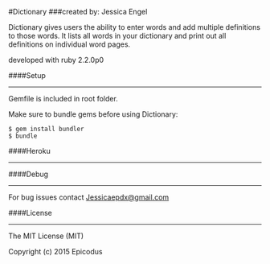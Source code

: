 #Dictionary
###created by: Jessica Engel

Dictionary gives users the ability to enter words and add multiple definitions to those words.
It lists all words in your dictionary and print out all definitions on individual word pages.


developed with ruby 2.2.0p0


####Setup
_______


Gemfile is included in root folder.


Make sure to bundle gems before using Dictionary:

    $ gem install bundler
    $ bundle


####Heroku
__________




####Debug
________

For bug issues contact Jessicaepdx@gmail.com


####License
_________


The MIT License (MIT)

Copyright (c) 2015 Epicodus
